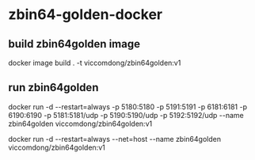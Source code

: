 # zbin64-golden-docker

## build zbin64golden image

docker image build . -t viccomdong/zbin64golden:v1

## run zbin64golden

docker run -d --restart=always -p 5180:5180 -p 5191:5191 -p 6181:6181 -p 6190:6190 -p 5181:5181/udp -p 5190:5190/udp -p 5192:5192/udp --name zbin64golden  viccomdong/zbin64golden:v1

docker run -d --restart=always --net=host --name zbin64golden viccomdong/zbin64golden:v1
